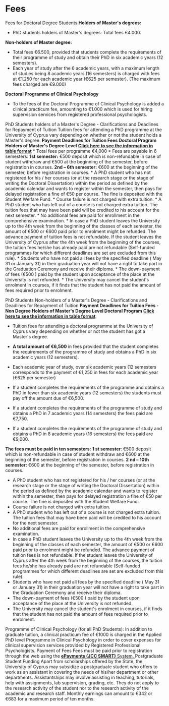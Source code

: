 # Fees
Fees for Doctoral Degree Students
**Holders of Master's degrees:**
  * PhD students holders of Master's degrees: Total fees €4.000.


**Non-holders of Master degree:**
  * Total fees €6.500, provided that students complete the requirements of their programme of study and obtain their PhD in six academic years (12 semesters).
  * Each year of study after the 6 academic years, with a maximum length of studies being 8 academic years (16 semesters) is charged with fees at €1.250 for each academic year (€625 per semester). (The maximum fees charged are €9.000)


**Doctoral Programme of Clinical Psychology**
  * To the fees of the Doctoral Programme of Clinical Psychology is added a clinical practicum fee, amounting to €1.000 which is used for hiring supervision services from registered professional psychologists.


PhD Students holders of a Master's Degree - Clarifications and Deadlines for Repayment of Tuition
Tuition fees for attending a PhD programme at the University of Cyprus vary depending on whether or not the student holds a Master's degree.
**Payment Deadlines for Tuition Fees Doctoral Program Holders of Master's Degree Level**
[**Click here to see the information in table format**](https://www.ucy.ac.cy/graduateschool/wp-content/uploads/sites/45/2023/07/PhD-Students-holders-of-a-Masters-Degree.pdf)
    * Τotal fees per programme €4,000
    * Fees are payable in 6 semesters:
**1st semester:** €500 deposit which is non-refundable in case of student withdraw and €500 at the beginning of the semester, before registration in courses.
**2nd – 6th semester:** €600 at the beginning of the semester, before registration in courses.
    * Α PhD student who has not registered for his / her courses (or at the research stage or the stage of writing the Doctoral Dissertation) within the period as defined by the academic calendar and wants to register within the semester, then pays for delayed registration a fine of €50 per course. The fine is deposited with the Student Welfare Fund.
    * Course failure is not charged with extra tuition.
    * A PhD student who has left out of a course is not charged extra tuition. The tuition fees that may have been paid will be credited to his account for the next semester.
    * No additional fees are paid for enrollment in the comprehensive examination.
    * In case a PhD student leaves the University up to the 4th week from the beginning of the classes of each semester, the amount of €500 or €600 paid prior to enrolment might be refunded. The advance payment of tuition fees is not refundable. If the student leaves the University of Cyprus after the 4th week from the beginning of the courses, the tuition fees he/she has already paid are not refundable (Self-funded programmes for which different deadlines are set are excluded from this rule).
    * Students who have not paid all fees by the specified deadline ( May 31 or January 31) in their graduation year will not have a right to take part in the Graduation Ceremony and receive their diploma.
    * The down-payment of fees (€500 ) paid by the student upon acceptance of the place at the University is not refunded.
    * The University may cancel the student's enrolment in courses, if it finds that the student has not paid the amount of fees required prior to enrolment.


PhD Students Non-holders of a Master's Degree - Clarifications and Deadlines for Repayment of Tuition
**Payment Deadlines for Tuition Fees - Non Degree Holders of Master's Degree Level Doctoral Program**
[**Click here to see the information in table format**](https://www.ucy.ac.cy/graduateschool/wp-content/uploads/sites/45/2023/07/PhD-students-Non.pdf)
  * Tuition fees for attending a doctoral programme at the University of Cyprus vary depending on whether or not the student has got a Master's degree.
  * **A total amount of €6,500** in fees provided that the student completes the requirements of the programme of study and obtains a PhD in six academic years (12 semesters).
  * Each academic year of study, over six academic years (12 semesters corresponds to the payment of €1,250 in fees for each academic year (€625 per semester)
  * If a student completes the requirements of the programme and obtains a PhD in fewer than six academic years (12 semesters) the students must pay off the amount due of €6,500.


  * If a student completes the requirements of the programme of study and obtains a PhD in 7 academic years (14 semesters) the fees paid are €7,750.


  * If a student completes the requirements of the programme of study and obtains a PhD in 8 academic years (16 semesters) the fees paid are €9,000.


**The fees must be paid in ten semesters:**
**1 st semester**: €500 deposit which is non-refundable in case of student withdraw and €600 at the beginning of the semester, before registration in courses.
**2 nd – 10th semester:** €600 at the beginning of the semester, before registration in courses.
  * Α PhD student who has not registered for his / her courses (or at the research stage or the stage of writing the Doctoral Dissertation) within the period as defined by the academic calendar and wants to register within the semester, then pays for delayed registration a fine of €50 per course. The fine is deposited with the Student Welfare Fund.
  * Course failure is not charged with extra tuition.
  * A PhD student who has left out of a course is not charged extra tuition. The tuition fees that may have been paid will be credited to his account for the next semester.
  * No additional fees are paid for enrollment in the comprehensive examination.
  * In case a PhD student leaves the University up to the 4th week from the beginning of the classes of each semester, the amount of €500 or €600 paid prior to enrolment might be refunded. The advance payment of tuition fees is not refundable. If the student leaves the University of Cyprus after the 4th week from the beginning of the courses, the tuition fees he/she has already paid are not refundable (Self-funded programmes for which different deadlines are set are excluded from this rule).
  * Students who have not paid all fees by the specified deadline ( May 31 or January 31) in their graduation year will not have a right to take part in the Graduation Ceremony and receive their diploma.
  * The down-payment of fees (€500 ) paid by the student upon acceptance of the place at the University is not refunded.
  * The University may cancel the student's enrolment in courses, if it finds that the student has not paid the amount of fees required prior to enrolment.


Programme of Clinical Psychology (for all PhD Students):
In addition to graduate tuition, a clinical practicum fee of €1000 is charged in the Applied PhD level Programme in Clinical Psychology in order to cover expenses for clinical supervision services provided by Registered Professional Psychologists.
Payment of Fees
Fees must be paid prior to registration through the web using the [**ePayments (JCC SMART)** System. ](https://applications.ucy.ac.cy/payments/PAYMENTS.view_category)
Postgraduate Student Funding
Apart from scholarships offered by the State, the University of Cyprus may subsidize a postgraduate student who offers to work as an assistant in covering the needs of his/her department or other departments.
Assistantships may involve assisting in teaching, tutorials, help with assignments, lab supervision, grading, etc. They do not apply to the research activity of the student nor to the research activity of the academic and research staff. Monthly earnings can amount to €342 or €683 for a maximum period of ten months.
